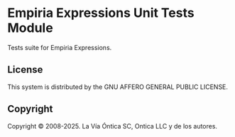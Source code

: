 ﻿# Empiria Expressions Unit Tests Module

Tests suite for Empiria Expressions.

## License

This system is distributed by the GNU AFFERO GENERAL PUBLIC LICENSE.

## Copyright

Copyright © 2008-2025. La Vía Óntica SC, Ontica LLC y de los autores.
